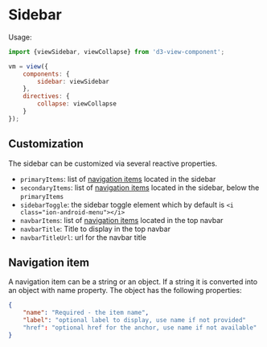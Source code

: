 # Sidebar

Usage:
```javascript
import {viewSidebar, viewCollapse} from 'd3-view-component';

vm = view({
    components: {
        sidebar: viewSidebar
    },
    directives: {
        collapse: viewCollapse
    }
});
```

## Customization

The sidebar can be customized via several reactive properties.

* ``primaryItems``: list of [navigation items][] located in the sidebar
* ``secondaryItems``: list of [navigation items][] located in the sidebar, below the ``primaryItems``
* ``sidebarToggle``: the sidebar toggle element which by default is ```<i class="ion-android-menu"></i>```
* ``navbarItems``: list of [navigation items][] located in the top navbar
* ``navbarTitle``: Title to display in the top navbar
* ``navbarTitleUrl``: url for the navbar title

## Navigation item

A navigation item can be a string or an object.
If a string it is converted into an object with name property.
The object has the following properties:
```json
{
    "name": "Required - the item name",
    "label": "optional label to display, use name if not provided"
    "href": "optional href for the anchor, use name if not available"
}
```


[navigation items]: #navigation-items
